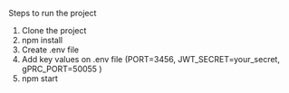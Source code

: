 Steps to run the project

1) Clone the project
2) npm install
3) Create .env file
4) Add key values on .env file (PORT=3456, JWT_SECRET=your_secret, gPRC_PORT=50055 )
5) npm start
